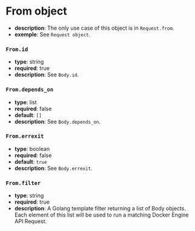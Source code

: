 # From object

- **description**: The only use case of this object is in `Request.from`.
- **exemple**: See `Request object`.

### `From.id`

- **type**: string
- **required**: true
- **description**: See `Body.id`.

### `From.depends_on`

- **type**: list
- **required**: false
- **default**: `[]`
- **description**: See `Body.depends_on`.

### `From.errexit`

- **type**: boolean
- **required**: false
- **default**: `true`
- **description**: See `Body.errexit`.

### `From.filter`

- **type**: string
- **required**: true
- **description**: A Golang template filter returning a list of Body objects. Each element of this list will be used to run a matching Docker Engine API Request.
